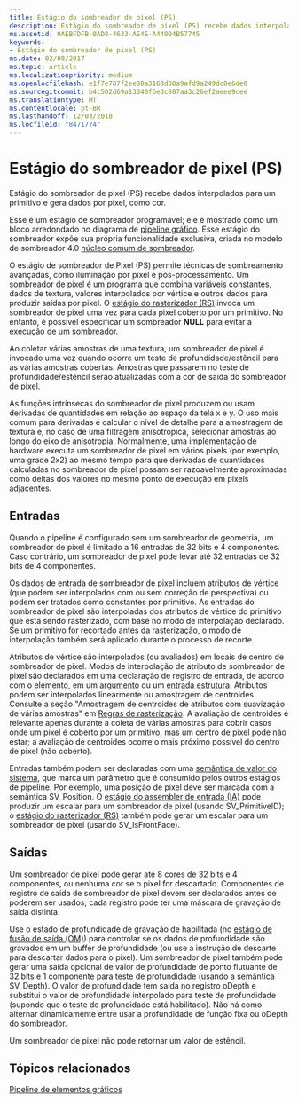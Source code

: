 ```yaml
---
title: Estágio do sombreador de pixel (PS)
description: Estágio do sombreador de pixel (PS) recebe dados interpolados para um primitivo e gera dados por pixel, como cor.
ms.assetid: 0AEBFDFB-0AD8-4633-AE4E-A44004B57745
keywords:
- Estágio do sombreador de pixel (PS)
ms.date: 02/08/2017
ms.topic: article
ms.localizationpriority: medium
ms.openlocfilehash: e1f7e787f2ee80a3168d38a9afd9a249dc0e6de0
ms.sourcegitcommit: b4c502d69a13340f6e3c887aa3c26ef2aeee9cee
ms.translationtype: MT
ms.contentlocale: pt-BR
ms.lasthandoff: 12/03/2018
ms.locfileid: "8471774"
---
```

# <a name="pixel-shader-ps-stage"></a>Estágio do sombreador de pixel (PS)


Estágio do sombreador de pixel (PS) recebe dados interpolados para um primitivo e gera dados por pixel, como cor.

Esse é um estágio de sombreador programável; ele é mostrado como um bloco arredondado no diagrama de [pipeline gráfico](graphics-pipeline.md). Esse estágio do sombreador expõe sua própria funcionalidade exclusiva, criada no modelo de sombreador 4.0 [núcleo comum de sombreador](https://msdn.microsoft.com/library/windows/desktop/bb509580).

O estágio de sombreador de Pixel (PS) permite técnicas de sombreamento avançadas, como iluminação por pixel e pós-processamento. Um sombreador de pixel é um programa que combina variáveis constantes, dados de textura, valores interpolados por vértice e outros dados para produzir saídas por pixel. O [estágio do rasterizador (RS)](rasterizer-stage--rs-.md) invoca um sombreador de pixel uma vez para cada pixel coberto por um primitivo. No entanto, é possível especificar um sombreador **NULL** para evitar a execução de um sombreador.

Ao coletar várias amostras de uma textura, um sombreador de pixel é invocado uma vez quando ocorre um teste de profundidade/estêncil para as várias amostras cobertas. Amostras que passarem no teste de profundidade/estêncil serão atualizadas com a cor de saída do sombreador de pixel.

As funções intrínsecas do sombreador de pixel produzem ou usam derivadas de quantidades em relação ao espaço da tela x e y. O uso mais comum para derivadas é calcular o nível de detalhe para a amostragem de textura e, no caso de uma filtragem anisotrópica, selecionar amostras ao longo do eixo de anisotropia. Normalmente, uma implementação de hardware executa um sombreador de pixel em vários pixels (por exemplo, uma grade 2x2) ao mesmo tempo para que derivadas de quantidades calculadas no sombreador de pixel possam ser razoavelmente aproximadas como deltas dos valores no mesmo ponto de execução em pixels adjacentes.

## <a name="span-idinputsspanspan-idinputsspanspan-idinputsspaninputs"></a><span id="Inputs"></span><span id="inputs"></span><span id="INPUTS"></span>Entradas


Quando o pipeline é configurado sem um sombreador de geometria, um sombreador de pixel é limitado a 16 entradas de 32 bits e 4 componentes. Caso contrário, um sombreador de pixel pode levar até 32 entradas de 32 bits de 4 componentes.

Os dados de entrada de sombreador de pixel incluem atributos de vértice (que podem ser interpolados com ou sem correção de perspectiva) ou podem ser tratados como constantes por primitivo. As entradas do sombreador de pixel são interpoladas dos atributos de vértice do primitivo que está sendo rasterizado, com base no modo de interpolação declarado. Se um primitivo for recortado antes da rasterização, o modo de interpolação também será aplicado durante o processo de recorte.

Atributos de vértice são interpolados (ou avaliados) em locais de centro de sombreador de pixel. Modos de interpolação de atributo de sombreador de pixel são declarados em uma declaração de registro de entrada, de acordo com o elemento, em um [argumento](https://msdn.microsoft.com/library/windows/desktop/bb509606) ou um [entrada estrutura](https://msdn.microsoft.com/library/windows/desktop/bb509668). Atributos podem ser interpolados linearmente ou amostragem de centroides. Consulte a seção "Amostragem de centroides de atributos com suavização de várias amostras" em [Regras de rasterização](rasterization-rules.md). A avaliação de centroides é relevante apenas durante a coleta de várias amostras para cobrir casos onde um pixel é coberto por um primitivo, mas um centro de pixel pode não estar; a avaliação de centroides ocorre o mais próximo possível do centro de pixel (não coberto).

Entradas também podem ser declaradas com uma [semântica de valor do sistema](https://msdn.microsoft.com/library/windows/desktop/bb509647), que marca um parâmetro que é consumido pelos outros estágios de pipeline. Por exemplo, uma posição de pixel deve ser marcada com a semântica SV\_Position. O [estágio do assembler de entrada (IA)](input-assembler-stage--ia-.md) pode produzir um escalar para um sombreador de pixel (usando SV\_PrimitiveID); o [estágio do rasterizador (RS)](rasterizer-stage--rs-.md) também pode gerar um escalar para um sombreador de pixel (usando SV\_IsFrontFace).

## <a name="span-idoutputsspanspan-idoutputsspanspan-idoutputsspanoutputs"></a><span id="Outputs"></span><span id="outputs"></span><span id="OUTPUTS"></span>Saídas


Um sombreador de pixel pode gerar até 8 cores de 32 bits e 4 componentes, ou nenhuma cor se o pixel for descartado. Componentes de registro de saída de sombreador de pixel devem ser declarados antes de poderem ser usados; cada registro pode ter uma máscara de gravação de saída distinta.

Use o estado de profundidade de gravação de habilitada (no [estágio de fusão de saída (OM)](output-merger-stage--om-.md)) para controlar se os dados de profundidade são gravados em um buffer de profundidade (ou use a instrução de descarte para descartar dados para o pixel). Um sombreador de pixel também pode gerar uma saída opcional de valor de profundidade de ponto flutuante de 32 bits e 1 componente para teste de profundidade (usando a semântica SV\_Depth). O valor de profundidade tem saída no registro oDepth e substitui o valor de profundidade interpolado para teste de profundidade (supondo que o teste de profundidade está habilitado). Não há como alternar dinamicamente entre usar a profundidade de função fixa ou oDepth do sombreador.

Um sombreador de pixel não pode retornar um valor de estêncil.

## <a name="span-idrelated-topicsspanrelated-topics"></a><span id="related-topics"></span>Tópicos relacionados


[Pipeline de elementos gráficos](graphics-pipeline.md)

 

 




